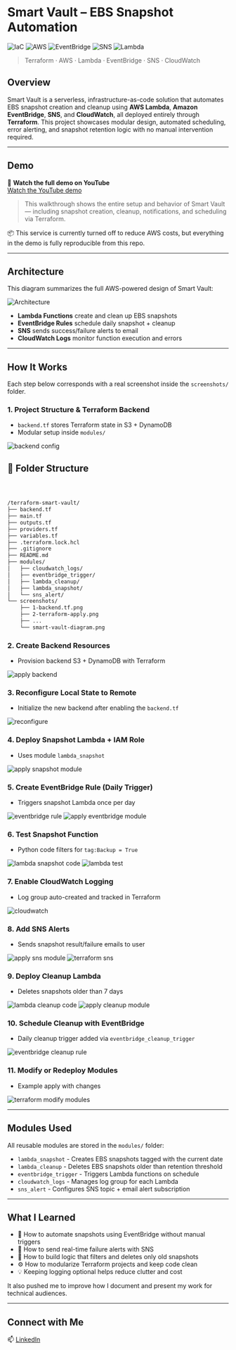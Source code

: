 # Smart Vault – EBS Snapshot Automation

![IaC](https://img.shields.io/badge/IaC-Terraform-7B42BC?style=for-the-badge&logo=terraform)
![AWS](https://img.shields.io/badge/Cloud-AWS-232F3E?style=for-the-badge&logo=amazonaws)
![EventBridge](https://img.shields.io/badge/AWS%20EventBridge-Scheduler-FF4F8B?style=for-the-badge&logo=amazonaws)
![SNS](https://img.shields.io/badge/AWS%20SNS-Notifications-F29111?style=for-the-badge&logo=amazonaws)
![Lambda](https://img.shields.io/badge/AWS%20Lambda-Serverless-F58536?style=for-the-badge&logo=awslambda)

> Terraform · AWS · Lambda · EventBridge · SNS · CloudWatch

## Overview
Smart Vault is a serverless, infrastructure-as-code solution that automates EBS snapshot creation and cleanup using **AWS Lambda**, **Amazon EventBridge**, **SNS**, and **CloudWatch**, all deployed entirely through **Terraform**. This project showcases modular design, automated scheduling, error alerting, and snapshot retention logic with no manual intervention required.

---

## Demo

🎥 **Watch the full demo on YouTube**  
[Watch the YouTube demo](https://www.youtube.com/watch?v=YOUR_VIDEO_ID)


> This walkthrough shows the entire setup and behavior of Smart Vault — including snapshot creation, cleanup, notifications, and scheduling via Terraform.

📦 This service is currently turned off to reduce AWS costs, but everything in the demo is fully reproducible from this repo.

---

## Architecture
This diagram summarizes the full AWS-powered design of Smart Vault:

![Architecture](./screenshots/smart-vault-diagram.png)

- **Lambda Functions** create and clean up EBS snapshots
- **EventBridge Rules** schedule daily snapshot + cleanup
- **SNS** sends success/failure alerts to email
- **CloudWatch Logs** monitor function execution and errors

---

## How It Works
Each step below corresponds with a real screenshot inside the `screenshots/` folder.

### 1. Project Structure & Terraform Backend
- `backend.tf` stores Terraform state in S3 + DynamoDB
- Modular setup inside `modules/`

![backend config](./screenshots/1-backend.tf.png)

## 📁 Folder Structure

```markdown



/terraform-smart-vault/
├── backend.tf
├── main.tf
├── outputs.tf
├── providers.tf
├── variables.tf
├── .terraform.lock.hcl
├── .gitignore
├── README.md
├── modules/
│   ├── cloudwatch_logs/
│   ├── eventbridge_trigger/
│   ├── lambda_cleanup/
│   ├── lambda_snapshot/
│   └── sns_alert/
└── screenshots/
    ├── 1-backend.tf.png
    ├── 2-terraform-apply.png
    ├── ...
    └── smart-vault-diagram.png
```

### 2. Create Backend Resources
- Provision backend S3 + DynamoDB with Terraform

![apply backend](./screenshots/2-terraform-apply.png)

### 3. Reconfigure Local State to Remote
- Initialize the new backend after enabling the `backend.tf`

![reconfigure](./screenshots/2-terraform-apply-reconfigure.png)

### 4. Deploy Snapshot Lambda + IAM Role
- Uses module `lambda_snapshot`

![apply snapshot module](./screenshots/4-terraform-apply-lambda-module.png)

### 5. Create EventBridge Rule (Daily Trigger)
- Triggers snapshot Lambda once per day

![eventbridge rule](./screenshots/5-eventbridge-rule.png)
![apply eventbridge module](./screenshots/5-terraform-apply-eventbridge.png)

### 6. Test Snapshot Function
- Python code filters for `tag:Backup = True`

![lambda snapshot code](./screenshots/manual-trigger-lambda-snapshot.png)
![lambda test](./screenshots/5-Lambda-Test.png)

### 7. Enable CloudWatch Logging
- Log group auto-created and tracked in Terraform

![cloudwatch](./screenshots/6-cloudwatch.png)

### 8. Add SNS Alerts
- Sends snapshot result/failure emails to user

![apply sns module](./screenshots/7-terraform-apply-sns.png)
![terraform sns](./screenshots/terraform-apply-SNS.png)

### 9. Deploy Cleanup Lambda
- Deletes snapshots older than 7 days

![lambda cleanup code](./screenshots/manual-trigger-lambda-cleanup.png)
![apply cleanup module](./screenshots/8-lambda-cleanup.png)

### 10. Schedule Cleanup with EventBridge
- Daily cleanup trigger added via `eventbridge_cleanup_trigger`

![eventbridge cleanup rule](./screenshots/9-eventbridge_cleanup.png)

### 11. Modify or Redeploy Modules
- Example apply with changes

![terraform modify modules](./screenshots/terraform-apply-SNS.png)

---

## Modules Used
All reusable modules are stored in the `modules/` folder:

- `lambda_snapshot` - Creates EBS snapshots tagged with the current date
- `lambda_cleanup` - Deletes EBS snapshots older than retention threshold
- `eventbridge_trigger` - Triggers Lambda functions on schedule
- `cloudwatch_logs` - Manages log group for each Lambda
- `sns_alert` - Configures SNS topic + email alert subscription

---

## What I Learned
- 📅 How to automate snapshots using EventBridge without manual triggers
- 💬 How to send real-time failure alerts with SNS
- 🧼 How to build logic that filters and deletes only old snapshots
- ⚙️ How to modularize Terraform projects and keep code clean
- 💡 Keeping logging optional helps reduce clutter and cost

It also pushed me to improve how I document and present my work for technical audiences.


---

## Connect with Me

📫 [LinkedIn](https://www.linkedin.com/in/franc-kevin-v-07108b111/)